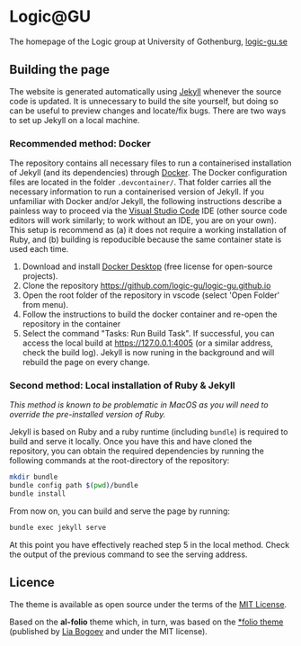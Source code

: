 # Logic@GU

The homepage of the Logic group at University of Gothenburg, [logic-gu.se](https://www.logic-gu.se)

## Building the page

The website is generated automatically using [Jekyll](https://jekyllrb.com/) whenever 
the source code is updated. It is unnecessary to build the site yourself, but doing
so can be useful to preview changes and locate/fix bugs. There are two ways to set
up Jekyll on a local machine.

### Recommended method: Docker

The repository contains all necessary files to run a containerised installation of Jekyll
(and its dependencies) through [Docker](https://www.docker.com). The Docker configuration
files are located in the folder `.devcontainer/`. That folder carries all the necessary
information to run a containerised version of Jekyll. If you unfamiliar with Docker and/or
Jekyll, the following instructions describe a painless way to proceed via the
[Visual Studio Code](https://code.visualstudio.com) IDE
(other source code editors will work similarly; to work without an IDE, you are on your own).
This setup is recommend as 
(a) it does not require a working installation of Ruby, and 
(b) building is repoducible because the same container state is used each time.

1. Download and install [Docker Desktop](https://www.docker.com/products/docker-desktop/) 
(free license for open-source projects).
2. Clone the repository <https://github.com/logic-gu/logic-gu.github.io>
3. Open the root folder of the repository in vscode (select 'Open Folder' from menu).
4. Follow the instructions to build the docker container and re-open the repository
in the container
5. Select the command "Tasks: Run Build Task". If successful, you can access the local build
at <https://127.0.0.1:4005> (or a similar address, check the build log). Jekyll is now runing 
in the background and will rebuild the page on every change.

### Second method: Local installation of Ruby & Jekyll

*This method is known to be problematic in MacOS as you will need to override the pre-installed version of Ruby.*

Jekyll is based on Ruby and a ruby
runtime (including `bundle`) is required to build and serve it locally. Once you
have this and have cloned the repository, you can obtain the required
dependencies by running the following commands at the root-directory of the
repository:

```bash
mkdir bundle
bundle config path $(pwd)/bundle
bundle install
```

From now on, you can build and serve the page by running:

```bash
bundle exec jekyll serve
```

At this point you have effectively reached step 5 in the local method. Check the output of the 
previous command to see the serving address.

## Licence

The theme is available as open source under the terms of the [MIT License](https://github.com/alshedivat/al-folio/blob/master/LICENSE).

Based on the **al-folio** theme which, in turn, was based on the [\*folio theme](https://github.com/bogoli/-folio) (published by [Lia Bogoev](https://liabogoev.com) and under the MIT license).
